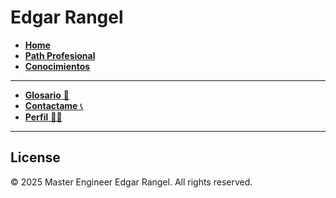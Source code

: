 # Edgar Rangel

- [**Home**](./README.md)
- [**Path Profesional**](/professional-path.md)
- [**Conocimientos**](/knowledge/README.md)
<!--- [**Artículos**](./contextual-features.md)-->

---

- [**Glosario** 📖](/others/glossary.md)
- [**Contactame** 📞](https://www.linkedin.com/in/edgar-rangel-moreno-innovate/)
- [**Perfil** 👨‍💻](https://github.com/EdgarRangelInnnovate)

---

## License

© 2025 Master Engineer Edgar Rangel. All rights reserved.
